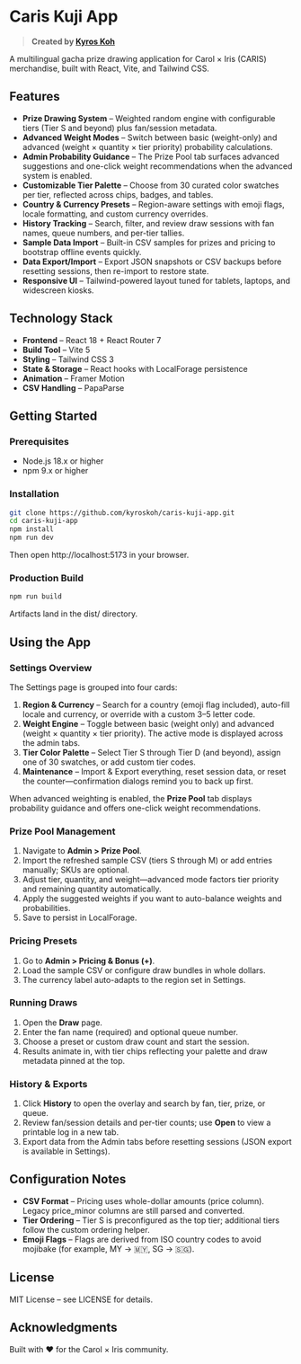 ﻿# Caris Kuji App

> **Created by [Kyros Koh](https://github.com/kyroskoh)**

A multilingual gacha prize drawing application for Carol × Iris (CARIS) merchandise, built with React, Vite, and Tailwind CSS.

## Features

- **Prize Drawing System** – Weighted random engine with configurable tiers (Tier S and beyond) plus fan/session metadata.
- **Advanced Weight Modes** – Switch between basic (weight-only) and advanced (weight × quantity × tier priority) probability calculations.
- **Admin Probability Guidance** – The Prize Pool tab surfaces advanced suggestions and one-click weight recommendations when the advanced system is enabled.
- **Customizable Tier Palette** – Choose from 30 curated color swatches per tier, reflected across chips, badges, and tables.
- **Country & Currency Presets** – Region-aware settings with emoji flags, locale formatting, and custom currency overrides.
- **History Tracking** – Search, filter, and review draw sessions with fan names, queue numbers, and per-tier tallies.
- **Sample Data Import** – Built-in CSV samples for prizes and pricing to bootstrap offline events quickly.
- **Data Export/Import** – Export JSON snapshots or CSV backups before resetting sessions, then re-import to restore state.
- **Responsive UI** – Tailwind-powered layout tuned for tablets, laptops, and widescreen kiosks.

## Technology Stack

- **Frontend** – React 18 + React Router 7
- **Build Tool** – Vite 5
- **Styling** – Tailwind CSS 3
- **State & Storage** – React hooks with LocalForage persistence
- **Animation** – Framer Motion
- **CSV Handling** – PapaParse

## Getting Started

### Prerequisites

- Node.js 18.x or higher
- npm 9.x or higher

### Installation

```bash
git clone https://github.com/kyroskoh/caris-kuji-app.git
cd caris-kuji-app
npm install
npm run dev
```

Then open http://localhost:5173 in your browser.

### Production Build

```bash
npm run build
```

Artifacts land in the dist/ directory.

## Using the App

### Settings Overview

The Settings page is grouped into four cards:

1. **Region & Currency** – Search for a country (emoji flag included), auto-fill locale and currency, or override with a custom 3–5 letter code.
2. **Weight Engine** – Toggle between basic (weight only) and advanced (weight × quantity × tier priority). The active mode is displayed across the admin tabs.
3. **Tier Color Palette** – Select Tier S through Tier D (and beyond), assign one of 30 swatches, or add custom tier codes.
4. **Maintenance** – Import & Export everything, reset session data, or reset the counter—confirmation dialogs remind you to back up first.

When advanced weighting is enabled, the **Prize Pool** tab displays probability guidance and offers one-click weight recommendations.

### Prize Pool Management

1. Navigate to **Admin > Prize Pool**.
2. Import the refreshed sample CSV (tiers S through M) or add entries manually; SKUs are optional.
3. Adjust tier, quantity, and weight—advanced mode factors tier priority and remaining quantity automatically.
4. Apply the suggested weights if you want to auto-balance weights and probabilities.
5. Save to persist in LocalForage.

### Pricing Presets

1. Go to **Admin > Pricing & Bonus (+)**.
2. Load the sample CSV or configure draw bundles in whole dollars.
3. The currency label auto-adapts to the region set in Settings.

### Running Draws

1. Open the **Draw** page.
2. Enter the fan name (required) and optional queue number.
3. Choose a preset or custom draw count and start the session.
4. Results animate in, with tier chips reflecting your palette and draw metadata pinned at the top.

### History & Exports

1. Click **History** to open the overlay and search by fan, tier, prize, or queue.
2. Review fan/session details and per-tier counts; use **Open** to view a printable log in a new tab.
3. Export data from the Admin tabs before resetting sessions (JSON export is available in Settings).

## Configuration Notes

- **CSV Format** – Pricing uses whole-dollar amounts (price column). Legacy price_minor columns are still parsed and converted.
- **Tier Ordering** – Tier S is preconfigured as the top tier; additional tiers follow the custom ordering helper.
- **Emoji Flags** – Flags are derived from ISO country codes to avoid mojibake (for example, MY → 🇲🇾, SG → 🇸🇬).

## License

MIT License – see LICENSE for details.

## Acknowledgments

Built with ❤️ for the Carol × Iris community.
